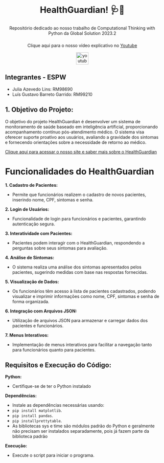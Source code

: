 <h1 align="center">HealthGuardian! 🩺💊</h1>

###

<p align="center">Repositório dedicado ao nosso trabalho de Computational Thinking with Python da Global Solution 2023.2</p>

###

<div align="center">
  <p align="center">Clique aqui para o nosso vídeo explicativo no <a href="https://www.youtube.com/">Youtube</a></p>
  <a href="https://www.youtube.com/">
    <img src="https://img.shields.io/static/v1?message=Youtube&logo=youtube&label=&color=FF0000&logoColor=white&labelColor=&style=for-the-badge" height="40" alt="youtube logo"  />
  </a>
</div>

## Integrantes - ESPW
- Julia Azevedo Lins: RM98690
- Luís Gustavo Barreto Garrido: RM99210

## 1. Objetivo do Projeto:

O objetivo do projeto HealthGuardian é desenvolver um sistema de monitoramento de saúde baseado em inteligência artificial, proporcionando acompanhamento contínuo pós-atendimento médico. O sistema visa oferecer suporte proativo aos usuários, avaliando a gravidade dos sintomas e fornecendo orientações sobre a necessidade de retorno ao médico.

<a href="https://juliaazevedolins.github.io/healthguardian-site/">Clique aqui para acessar o nosso site e saber mais sobre o HealthGuardian</a>

# Funcionalidades do HealthGuardian

**1. Cadastro de Pacientes:**
- Permite que funcionários realizem o cadastro de novos pacientes, inserindo nome, CPF, sintomas e senha.

**2. Login de Usuários:**
- Funcionalidade de login para funcionários e pacientes, garantindo autenticação segura.

**3. Interatividade com Pacientes:**
- Pacientes podem interagir com o HealthGuardian, respondendo a perguntas sobre seus sintomas para avaliação.

**4. Análise de Sintomas:**
- O sistema realiza uma análise dos sintomas apresentados pelos pacientes, sugerindo medidas com base nas respostas fornecidas.

**5. Visualização de Dados:**
- Os funcionários têm acesso à lista de pacientes cadastrados, podendo visualizar e imprimir informações como nome, CPF, sintomas e senha de forma organizada.

**6. Integração com Arquivos JSON:**
- Utilização de arquivos JSON para armazenar e carregar dados dos pacientes e funcionários.

**7. Menus Interativos:**
- Implementação de menus interativos para facilitar a navegação tanto para funcionários quanto para pacientes.

## Requisitos e Execução do Código:

**Python:**
- Certifique-se de ter o Python instalado

**Dependências:**
- Instale as dependências necessárias usando:
- `pip install matplotlib`.
- `pip install pandas`.
- `pip installprettytable`.
- As bibliotecas sys e time são módulos padrão do Python e geralmente não precisam ser instalados separadamente, pois já fazem parte da biblioteca padrão

**Execução:**
- Execute o script para iniciar o programa.
